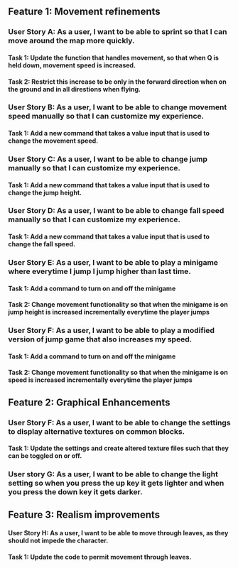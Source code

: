 ## Feature 1: Movement refinements
### User Story A: As a user, I want to be able to sprint so that I can move around the map more quickly. 
#### Task 1: Update the function that handles movement, so that when Q is held down, movement speed is increased.
#### Task 2: Restrict this increase to be only in the forward direction when on the ground and in all direstions when flying.
### User Story B: As a user, I want to be able to change movement speed manually so that I can customize my experience.
#### Task 1: Add a new command that takes a value input that is used to change the movement speed.
### User Story C: As a user, I want to be able to change jump manually so that I can customize my experience.
#### Task 1: Add a new command that takes a value input that is used to change the jump height.
### User Story D: As a user, I want to be able to change fall speed manually so that I can customize my experience.
#### Task 1: Add a new command that takes a value input that is used to change the fall speed.
### User Story E: As a user, I want to be able to play a minigame where everytime I jump I jump higher than last time.
#### Task 1: Add a command to turn on and off the minigame
#### Task 2: Change movement functionality so that when the minigame is on jump height is increased incrementally everytime the player jumps
### User Story F: As a user, I want to be able to play a modified version of jump game that also increases my speed.
#### Task 1: Add a command to turn on and off the minigame
#### Task 2: Change movement functionality so that when the minigame is on speed is increased incrementally everytime the player jumps
## Feature 2: Graphical Enhancements
### User Story F: As a user, I want to be able to change the settings to display alternative textures on common blocks. 
#### Task 1: Update the settings and create altered texture files such that they can be toggled on or off.
### User story G: As a user, I want to be able to change the light setting so when you press the up key it gets lighter and when you press the down key it gets darker.
## Feature 3: Realism improvements
#### User Story H: As a user, I want to be able to move through leaves, as they should not impede the character. 
#### Task 1: Update the code to permit movement through leaves.
